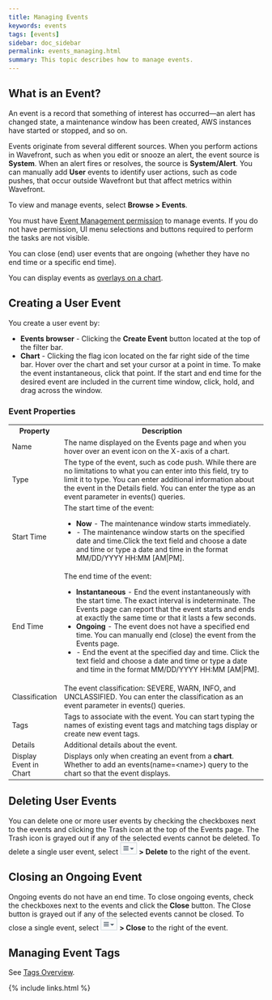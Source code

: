 ```yaml
---
title: Managing Events
keywords: events
tags: [events]
sidebar: doc_sidebar
permalink: events_managing.html
summary: This topic describes how to manage events.
---
```


## What is an Event?

An event is a record that something of interest has occurred&mdash;an alert has changed state,
a maintenance window has been created, AWS instances have started or stopped, and so on.

Events originate from several different sources. When you perform actions in Wavefront, such as when you edit or snooze an alert, the event source is **System**. When an alert fires or resolves, the source is **System/Alert**. You can manually add **User** events to identify user actions, such as code pushes, that occur outside Wavefront but that affect metrics within Wavefront.

To view and manage events, select **Browse > Events**.

You must have [Event Management permission](permissions) to manage events. If you do not have permission, UI menu selections and buttons required to perform the tasks are not visible.

You can close (end) user events that are ongoing (whether they have no end time or a specific end time).

You can display events as [overlays on a chart](charts_events).

## Creating a User Event

You create a user event by:
<ul>
<li><strong>Events browser</strong> - Clicking the <strong>Create Event</strong> button located at the top of the filter bar.</span></li>
<li><strong>Chart</strong> - Clicking the flag icon <i class="fa fa-flag"></i> located on the far right side of the time
bar. Hover over the chart and set your cursor at a point in time. To make the event instantaneous, click that point.
If the start and end time for the desired event are included in the current time window, click, hold, and drag across the window.</li>
</ul>

### Event Properties

<table>
<tbody>
<tr><th width="20%">Property</th><th width="80%">Description</th></tr>
<tr>
<td>Name</td>
<td>The name displayed on the Events page and when you hover over an event icon on the X-axis of a chart.</td>
</tr>
<tr>
<td>Type</td>
<td>The type of the event, such as code push. While there are no limitations to what you can enter into this field, try to limit it to type. You can enter additional information about the event in the Details field.  You can enter the type as an event parameter in events() queries.</td>
</tr>
<tr>
<td>Start Time</td>
<td>The start time of the event:
<ul><li><strong>Now</strong> - The maintenance window starts immediately.</li>
<li><i class="fa fa-calendar"></i> - The maintenance window starts on the specified date and time.Click the text field and choose a date and time or type a date and time in the format MM/DD/YYYY HH:MM [AM|PM].</li></ul></td>
</tr>
<tr>
<td>End Time</td>
<td>The end time of the event:
<ul>
<li><strong>Instantaneous</strong> - End the event instantaneously with the start time. The exact interval is indeterminate. The Events page can report that the event starts and ends at exactly the same time or that it lasts a few seconds.</li>
<li><strong>Ongoing</strong> - The event does not have a specified end time. You can manually end (close) the event from the Events page.</li>
<li><i class="fa fa-calendar"></i> - End the event at the specified day and time. Click the text field and choose a date and time or type a date and time in the format MM/DD/YYYY HH:MM [AM|PM].</li></ul></td>
</tr>
<tr>
<td>Classification</td>
<td>The event classification: SEVERE, WARN, INFO, and UNCLASSIFIED. You can enter the classification as an event parameter in events() queries.</td>
</tr>
<tr>
<td>Tags</td>
<td>Tags to associate with the event. You can start typing the names of existing event tags and matching tags display or create new event tags.</td>
</tr>
<tr>
<td>Details</td>
<td>Additional details about the event.</td>
</tr>
<tr>
<td>Display Event in Chart</td>
<td>Displays only when creating an event from a <strong>chart</strong>. Whether to add an events(name=&lt;name&gt;) query to the chart so that the event displays.</td>
</tr>
</tbody>
</table>

## Deleting User Events

You can delete one or more user events by checking the checkboxes next to the events and clicking the Trash icon <i class="fa fa-trash"></i> at the top of the Events page. The Trash icon is grayed out if any of the selected events cannot be deleted. To delete a single user event, select ![action menu](images/action_menu.png#inline) **> Delete** to the right of the event.

## Closing an Ongoing Event
Ongoing events do not have an end time. To close ongoing events, check the checkboxes next to the events and click the **Close** button. The Close button is grayed out if any of the selected events cannot be closed.
To close a single event, select ![action menu](images/action_menu.png#inline) **> Close** to the right of the event.

## Managing Event Tags

See [Tags Overview](tags_overview#entity_tags).

{% include links.html %}

